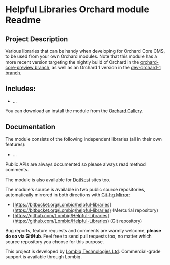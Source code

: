 # Helpful Libraries Orchard module Readme



## Project Description

Various libraries that can be handy when developing for Orchard Core CMS, to be used from your own Orchard modules. Note that this module has a more recent version targeting the nightly build of Orchard in the [orchard-core-preview branch](https://github.com/Lombiq/Helpful-Libraries/tree/orchard-core-preview), as well as an Orchard 1 version in the [dev-orchard-1 branch](https://github.com/Lombiq/Helpful-Libraries/tree/dev-orchard-1).


## Includes:

- ...


You can download an install the module from the [Orchard Gallery](https://gallery.orchardproject.net/List/Modules/Orchard.Module.Piedone.HelpfulLibraries).


## Documentation

The module consists of the following independent libraries (all in their own features):

- ...

Public APIs are always documented so please always read method comments.

The module is also available for [DotNest](http://dotnest.com/) sites too.

The module's source is available in two public source repositories, automatically mirrored in both directions with [Git-hg Mirror](https://githgmirror.com):

- [https://bitbucket.org/Lombiq/helpful-libraries](https://bitbucket.org/Lombiq/helpful-libraries) (Mercurial repository)
- [https://github.com/Lombiq/Helpful-Libraries](https://github.com/Lombiq/Helpful-Libraries) (Git repository)

Bug reports, feature requests and comments are warmly welcome, **please do so via GitHub**. Feel free to send pull requests too, no matter which source repository you choose for this purpose.

This project is developed by [Lombiq Technologies Ltd](https://lombiq.com/). Commercial-grade support is available through Lombiq.